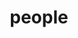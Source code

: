 ---
layout: profiles
permalink: /people/
title: people
description: members of the Peng group
nav: true
nav_order: 6

profiles:
  # if you want to include more than one profile, just replicate the following block
  # and create one content file for each profile inside _pages/
  - align: left 
    image: prof_pic.jpg
    content: people_peng.md
    image_circular: false # crops the image to make it circular
    # more_info: >
    #   <p>ICE, </p>
    #   <p>9211-116 St,</p>
    #   <p>Edmonton, AB, T6G 2H5</p>
  - align: left
    image: vhaskar.jpeg
    content: vhaskar.md
    image_circular: false # crops the image to make it circular
    # more_info: >
    #   <p>555 your office number</p>
    #   <p>123 your address street</p>
    #   <p>Your City, State 12345</p>
---